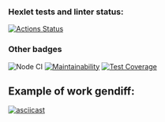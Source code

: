 ### Hexlet tests and linter status:
[![Actions Status](https://github.com/Pyplee/frontend-project-46/workflows/hexlet-check/badge.svg)](https://github.com/Pyplee/frontend-project-46/actions)
### Other badges
![Node CI](https://github.com/Pyplee/frontend-project-46/actions/workflows/node.js.yml/badge.svg)
[![Maintainability](https://api.codeclimate.com/v1/badges/9afb8ad0c5c08541a483/maintainability)](https://codeclimate.com/github/Pyplee/frontend-project-46/maintainability)
[![Test Coverage](https://api.codeclimate.com/v1/badges/9afb8ad0c5c08541a483/test_coverage)](https://codeclimate.com/github/Pyplee/frontend-project-46/test_coverage)
## Example of work gendiff:

[![asciicast](https://asciinema.org/a/NRwKKFzdAe87tudQ6MX7mg4V1.svg)](https://asciinema.org/a/NRwKKFzdAe87tudQ6MX7mg4V1)